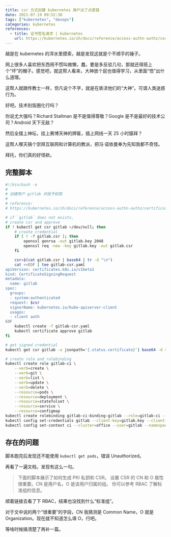 ```yaml
---
title: csr 方式创建 kubernetes 用户出了点差错
date: 2021-07-19 09:52:38
tags: ["kubernetes", "devops"]
categories: kubernetes
references:
  - title: 证书签名请求 | kubernetes
    url: https://kubernetes.io/zh/docs/reference/access-authn-authz/certificate-signing-requests/#normal-user
---
```


越是在 kubernetes 的浑水里摸索，越是发现这就是个不顺手的锤子。

网上很多人喜欢把东西用不惯叫做懒，蠢，要是多反驳几句，那就还得搭上个“坏”的帽子。感觉吧，就这帮人看来，大神放个屁也值得学习，从里面“悟”出什么道理。

这帮人就跟传教士一样，但凡说个不字，就是在亵渎他们的“大神”。可谓人类迷惑行为。

好吧。技术别饭圈化行吗？

你说尤大强吗？Richard Stallman 是不是值得尊敬？Google 是不是最好的技术公司？Android 天下无敌？

然后全摆上神坛，挂上赛博天神的牌匾，插上网线一天 25 小时膜拜？

这帮人哪天搞个崇拜互联网和计算机的教派，把冯·诺依曼奉为先知我都不奇怪。

拜托，你们真的好怪欸。

<!-- more -->

## 完整脚本

```bash
#!/bin/bash -e
#
# 创建用户 gitlab 并授予权限
#
# reference:
# https://kubernetes.io/zh/docs/reference/access-authn-authz/certificate-signing-requests/#normal-user

# if `gitlab` does not exists,
# create csr and approve
if ! kubectl get csr gitlab >/dev/null; then
    # create credential
    if [ ! -f gitlab.csr ]; then
        openssl genrsa -out gitlab.key 2048
        openssl req -new -key gitlab.key -out gitlab.csr
    fi

    csr=$(cat gitlab.csr | base64 | tr -d "\n")
    cat <<EOF | tee gitlab-csr.yaml
apiVersion: certificates.k8s.io/v1beta1
kind: CertificateSigningRequest
metadata:
  name: gitlab
spec:
  groups:
  - system:authenticated
  request: $csr
  signerName: kubernetes.io/kube-apiserver-client
  usages:
  - client auth
EOF
    kubectl create -f gitlab-csr.yaml
    kubectl certificate approve gitlab
fi

# get signed credential
kubectl get csr gitlab -o jsonpath='{.status.certificate}'| base64 -d > gitlab.crt

# create role and rolebinding
kubectl create role gitlab-ci \
    --verb=create \
    --verb=git \
    --verb=list \
    --verb=update \
    --verb=delete \
    --resource=pods \
    --resource=deployment \
    --resource=statefulset \
    --resource=service \
    --resource=configmap
kubectl create rolebinding gitlab-ci-binding-gitlab --role=gitlab-ci --user=gitlab
kubectl config set-credentials gitlab --client-key=gitlab.key --client-certificate=gitlab.crt --embed-certs=true
kubectl config set-context ci --cluster=office --user=gitlab --namespace=version4
```

## 存在的问题

脚本跑完后发现还不能使用 `kubectl get pods`，错误 Unauthorized。

再看了一遍文档，发现有这么一句。

> 下面的脚本展示了如何生成 PKI 私钥和 CSR。 设置 CSR 的 CN 和 O 属性很重要。CN 是用户名，O 是该用户归属的组。 你可以参考 RBAC 了解标准组的信息。

顺着链接去看了下 RBAC，结果也没找到什么“标准组”。

对于文中说的两个“很重要”的字段，CN 我猜测是 Common Name，O 就是 Organization。现在就不知道怎么填 O，行吧。

等啥时候搞清楚了再补一篇。
